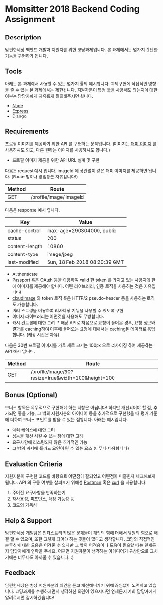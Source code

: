 # Momsitter 2018 Backend Coding Assignment

## Description

맘편한세상 백앤드 개발자 지원자를 위한 코딩과제입니다. 본 과제에서는 몇가지 간단한 기능을 구현하게 됩니다.

## Tools

아래는 본 과제에서 사용할 수 있는 몇가지 툴의 예시입니다.
과제구현에 직접적인 영향을 줄 수 있는 본 과제에서는 제한됩니다.
지원자분이 특정 툴을 사용해도 되는지에 대한 여부는 담당자에게 자유롭게 질의해주시면 됩니다.

* [Node](https://github.com/nodejs/node)
* [Express](https://github.com/expressjs/express)
* [Django](https://tutorial.djangogirls.org/en/django_models/)

## Requirements

프로필 이미지를 제공하기 위한 API 를 구현하는 문제입니다.
(이미지는 [더미 이미지](./dummy-image.png) 를 사용하셔도 되고, 다른 원하는 이미지를 사용하셔도 됩니다.)

* 프로필 이미지 제공을 위한 API URL 설계 및 구현

다음은 request 예시 입니다.
imageId 에 상관없이 같은 더미 이미지를 제공하면 됩니다.
(Route 명이나 방법등은 자유입니다!)

| Method | Route |
|--------|--------|
| GET  | /profile/image/:imageId |

다음은 response 예시 입니다.

| Key | Value |
|--------|--------|
|cache-control |max-age=290304000, public |
|status |200|
|content-length |10860|
|content-type |image/jpeg|
|last-modified|Sun, 18 Feb 2018 08:20:39 GMT|

* Authenticate
 * Passport 혹은 OAuth 등을 이용하여 valid 한 token 를 가지고 있는 사용자에 한에 이미지를 제공해야 합니다. 어떤 라이브러리, 인증 로직을 사용하는 것은 자유입니다!
 * [cloudimage](https://docs.cloudimage.io/go/cloudimage-documentation/en/operations/) 와 token 로직 혹은 HTTP/2 pseudo-header 등을 사용하는 로직도 가능합니다.
* 쿼리 스트링을 이용하여 리사이징 기능을 사용할 수 있도록 구현
 * 이미지 라이브러리는 어떤것을 사용해도 무방합니다.
* 캐시 컨트롤에 대한 고려
  * 해당 API로 처음으로 요청이 들어온 경우, 요청 정보와 결과를 caching하여 이후에 들어오는 요청에 대해서는 caching된 데이터로 응답합니다. (캐싱 시간은 자유)

다음은 30번 프로필 이미지를 가로 세로 크기는 100px 으로 리사이징 하여 제공하는 API 예시 입니다.

| Method | Route |
|--------|--------|
| GET  | /profile/image/30?resize=true&width=100&height=100 |

## Bonus (Optional)

보너스 항목은 의무적으로 구현해야 하는 사항은 아닙니다!
하지만 개선되어야 할 점, 추가되면 좋을 기능, 그 밖의 지원자분의 아이디어 등을 추가적으로 구현했을 때
평가 기준에 더하여 보너스 포인트를 받을 수 있는 점입니다. 아래는 예시입니다.

* 예외 케이스에 대한 고려
* 성능을 개선 시킬 수 있는 점에 대한 고려
* 요구사항에 리스팅되지 않은 추가적인 기능
* 그 밖의 과제에 플러스 요인이 될 수 있는 요소 (너무나 다양합니다)

## Evaluation Criteria

지원자분이 구현한 코드를 바탕으로 어떤점이 잘되었고 어떤점이 미흡한지 체크해보게 됩니다.
API 의 구동 여부를 살펴보기 위해선 [Postman](https://www.getpostman.com/) 혹은 [curl](https://curl.haxx.se/) 을 사용합니다.

1. 주어진 요구사항을 만족하는가
2. 재사용성, 퍼포먼스, 확장 가능성 등
3. 코드의 가독성

## Help & Support

맘편한세상 개발팀은 인더스트리의 많은 문제들이 개인의 힘에 더해서 팀원의 힘으로 해결 할 수 있으며,
또한 그렇게 되어야 하는 것들이 많다고 생각합니다.
코딩의 직접적인 솔루션에 대한 도움을 어려울 수 있지만 그 밖의 어려움이나 도움이 필요할 때는 언제든지
담당자에게 연락을 주세요.
어쩌면 지원자분이 생각하는 아이디어가 구상만으로 그치기에는 너무나도 아까울 수 있습니다. :)

## Feedback

맘편한세상은 항상 지원자분의 의견을 듣고 개선해나가기 위해 끊임없이 노력하고 있습니다.
코딩과제를 수행하시면서 생각하신 의견이 있으시다면 언제든지 저희 담당자에게 알려주시면 감사하겠습니다!
